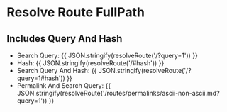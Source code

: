# Resolve Route FullPath

## Includes Query And Hash

- Search Query: {{ JSON.stringify(resolveRoute('/?query=1')) }}
- Hash: {{ JSON.stringify(resolveRoute('/#hash')) }}
- Search Query And Hash: {{ JSON.stringify(resolveRoute('/?query=1#hash')) }}
- Permalink And Search Query: {{ JSON.stringify(resolveRoute('/routes/permalinks/ascii-non-ascii.md?query=1')) }}

<script setup>
import { resolveRoute } from 'vuepress/client'
</script>
